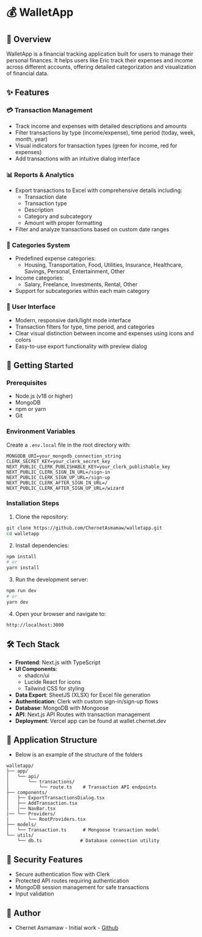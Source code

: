 # 💰 WalletApp

## 🌟 Overview

WalletApp is a financial tracking application built for users to manage their personal finances. It helps users like Eric track their expenses and income across different accounts, offering detailed categorization and visualization of financial data.

## ✨ Features

### 💳 Transaction Management

- Track income and expenses with detailed descriptions and amounts
- Filter transactions by type (income/expense), time period (today, week, month, year)
- Visual indicators for transaction types (green for income, red for expenses)
- Add transactions with an intuitive dialog interface

### 📊 Reports & Analytics

- Export transactions to Excel with comprehensive details including:
  - Transaction date
  - Transaction type
  - Description
  - Category and subcategory
  - Amount with proper formatting
- Filter and analyze transactions based on custom date ranges

### 🎯 Categories System

- Predefined expense categories:
  - Housing, Transportation, Food, Utilities, Insurance, Healthcare, Savings, Personal, Entertainment, Other
- Income categories:
  - Salary, Freelance, Investments, Rental, Other
- Support for subcategories within each main category

### 📱 User Interface

- Modern, responsive dark/light mode interface
- Transaction filters for type, time period, and categories
- Clear visual distinction between income and expenses using icons and colors
- Easy-to-use export functionality with preview dialog

## 🚀 Getting Started

### Prerequisites

- Node.js (v18 or higher)
- MongoDB
- npm or yarn
- Git

### Environment Variables

Create a `.env.local` file in the root directory with:

```
MONGODB_URI=your_mongodb_connection_string
CLERK_SECRET_KEY=your_clerk_secret_key
NEXT_PUBLIC_CLERK_PUBLISHABLE_KEY=your_clerk_publishable_key
NEXT_PUBLIC_CLERK_SIGN_IN_URL=/sign-in
NEXT_PUBLIC_CLERK_SIGN_UP_URL=/sign-up
NEXT_PUBLIC_CLERK_AFTER_SIGN_IN_URL=/
NEXT_PUBLIC_CLERK_AFTER_SIGN_UP_URL=/wizard
```

### Installation Steps

1. Clone the repository:

```bash
git clone https://github.com/ChernetAsmamaw/walletapp.git
cd walletapp
```

2. Install dependencies:

```bash
npm install
# or
yarn install
```

3. Run the development server:

```bash
npm run dev
# or
yarn dev
```

4. Open your browser and navigate to:

```
http://localhost:3000
```

## 🛠️ Tech Stack

- **Frontend**: Next.js with TypeScript
- **UI Components**:
  - shadcn/ui
  - Lucide React for icons
  - Tailwind CSS for styling
- **Data Export**: SheetJS (XLSX) for Excel file generation
- **Authentication**: Clerk with custom sign-in/sign-up flows
- **Database**: MongoDB with Mongoose
- **API**: Next.js API Routes with transaction management
- **Deployment**: Vercel app can be found at wallet.chernet.dev

## 📱 Application Structure

- Below is an example of the structure of the folders

```
walletapp/
├── app/
│   └── api/
│       └── transactions/
│           └── route.ts    # Transaction API endpoints
├── components/
│   ├── ExportTransactionsDialog.tsx
│   ├── AddTransaction.tsx
│   |── NavBar.tsx
|── └── Providers/
|       └── RootProviders.tsx
├── models/
│   └── Transaction.ts      # Mongoose transaction model
└── utils/
    └── db.ts              # Database connection utility
```

## 🔐 Security Features

- Secure authentication flow with Clerk
- Protected API routes requiring authentication
- MongoDB session management for safe transactions
- Input validation

## 👥 Author

- Chernet Asmamaw - Initial work - [Github](https://github.com/ChernetAsmamaw)
